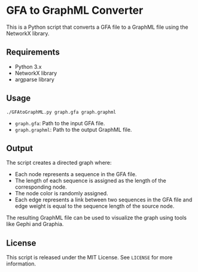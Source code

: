 # GFA to GraphML Converter

This is a Python script that converts a GFA file to a GraphML file using the NetworkX library.

## Requirements

- Python 3.x
- NetworkX library
- argparse library

## Usage
```
./GFAtoGraphML.py graph.gfa graph.graphml
```

- `graph.gfa`: Path to the input GFA file.
- `graph.graphml`: Path to the output GraphML file.

## Output

The script creates a directed graph where:

- Each node represents a sequence in the GFA file.
- The length of each sequence is assigned as the length of the corresponding node.
- The node color is randomly assigned.
- Each edge represents a link between two sequences in the GFA file and edge weight is equal to the sequence length of the source node.

The resulting GraphML file can be used to visualize the graph using tools like Gephi and Graphia.

## License

This script is released under the MIT License. See `LICENSE` for more information.
